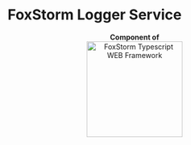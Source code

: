 # FoxStorm Logger Service

<p align="center">
  <b>Component of</b>
  <br />
  <img src="https://i.imgur.com/2EmQNvF.png" alt="FoxStorm Typescript WEB Framework" width="190" />
</p>